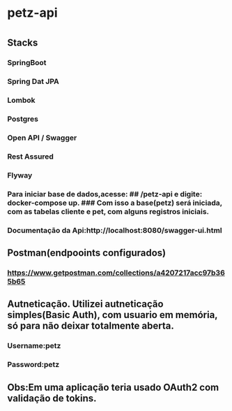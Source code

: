 # petz-api
#
## Stacks
### SpringBoot
### Spring Dat JPA
### Lombok
### Postgres
### Open API / Swagger
### Rest Assured
### Flyway

### Para iniciar base de dados,acesse: ## /petz-api e digite: docker-compose up. ### Com isso a base(petz) será iniciada, com as tabelas cliente e pet, com alguns registros iniciais.

### Documentação da Api:http://localhost:8080/swagger-ui.html

## Postman(endpooints configurados)
### https://www.getpostman.com/collections/a4207217acc97b365b65

## Autneticação. Utilizei autneticação simples(Basic Auth), com usuario em memória, só para não deixar totalmente aberta.
### Username:petz
### Password:petz

## Obs:Em uma aplicação teria usado OAuth2 com validação de tokins.
